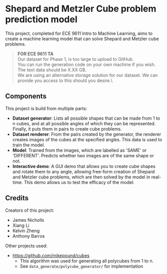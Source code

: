 # Shepard and Metzler Cube problem prediction model

This project, completed for ECE 9611 Intro to Machine Learning, aims to create a machine learning model that can solve Shepard and Metzler cube problems.

> **FOR ECE 9611 TA**\
> Our dataset for Phase 1, is too large to upload to GitHub.\
> You can run the generation code on your own machine if you wish. The text data should be X.XX GB.\
> We are using an alternative storage solution for our dataset. We can provide you access to this should you desire.\

## Components
This project is build from multiple parts:
- **Dataset generator**: Lists all possible shapes that can be made from 1 to n cubes, and at all possible angles of which they can be represented. Finally, it puts them in pairs to create cube problems.
- **Dataset renderer**: From the pairs created by the generator, the renderer creates images of the cubes at the specified angles. This data is used to train the model.
- **Model**: Trained from the images, which are labelled as 'SAME' or 'DIFFERENT'. Predicts whether two images are of the same shape or not.
- **Interactive demo**: A GUI demo that allows you to create cube shapes and rotate them to any angle, allowing free-form creation of Shepard and Metzler cube problems, which are then solved by the model in real-time. This demo allows us to test the efficacy of the model.

## Credits
Creators of this project:
- James Nicholls
- Xiang Li
- Kelvin Zheng
- Anthony Barros

Other projects used:
- https://github.com/mikepound/cubes
    - This algorithm was used for generating all polycubes from 1 to n.
    - See `data_generate/polycube_generator/` for implementation